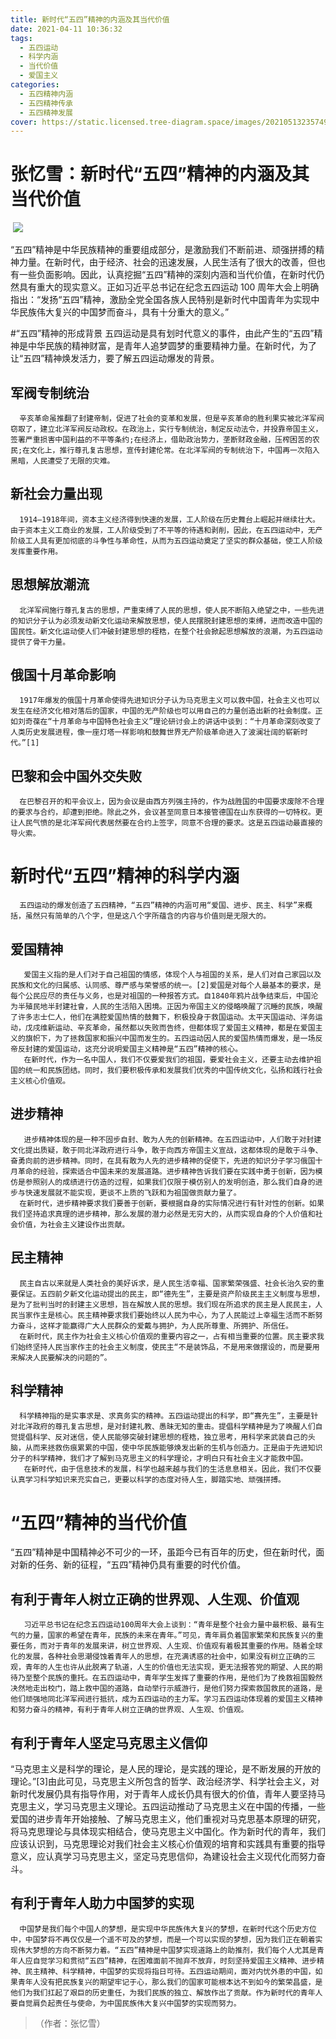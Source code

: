 ```yaml
---
title: 新时代“五四”精神的内涵及其当代价值
date: 2021-04-11 10:36:32
tags:
  - 五四运动
  - 科学内涵
  - 当代价值
  - 爱国主义
categories:
  - 五四精神内涵
  - 五四精神传承
  - 五四精神发展
cover: https://static.licensed.tree-diagram.space/images/20210513235749.jpg
---
```


# 张忆雪：新时代“五四”精神的内涵及其当代价值

​ ![](传承五四精神，争做时代先锋.jpg)

​ “五四”精神是中华民族精神的重要组成部分，是激励我们不断前进、顽强拼搏的精神力量。在新时代，由于经济、社会的迅速发展，人民生活有了很大的改善，但也有一些负面影响。因此，认真挖掘“五四”精神的深刻内涵和当代价值，在新时代仍然具有重大的现实意义。正如习近平总书记在纪念五四运动 100 周年大会上明确指出：“发扬“五四”精神，激励全党全国各族人民特别是新时代中国青年为实现中华民族伟大复兴的中国梦而奋斗，具有十分重大的意义。”

#“五四”精神的形成背景
五四运动是具有划时代意义的事件，由此产生的“五四”精神是中华民族的精神财富，是青年人追梦圆梦的重要精神力量。在新时代，为了让“五四”精神焕发活力，要了解五四运动爆发的背景。

## 军阀专制统治

      辛亥革命虽推翻了封建帝制，促进了社会的变革和发展，但是辛亥革命的胜利果实被北洋军阀窃取了，建立北洋军阀反动政权。在政治上，实行专制统治，制定反动法令，并投靠帝国主义，签署严重损害中国利益的不平等条约;在经济上，借助政治势力，垄断财政金融，压榨困苦的农民;在文化上，推行尊孔复古思想，宣传封建伦常。在北洋军阀的专制统治下，中国再一次陷入黑暗，人民遭受了无限的灾难。

## 新社会力量出现

      1914—1918年间，资本主义经济得到快速的发展，工人阶级在历史舞台上崛起并继续壮大。由于资本主义工商业的发展，工人阶级受到了不平等的待遇和剥削，因此，在五四运动中，无产阶级工人具有更加彻底的斗争性与革命性，从而为五四运动奠定了坚实的群众基础，使工人阶级发挥重要作用。

## 思想解放潮流

      北洋军阀施行尊孔复古的思想，严重束缚了人民的思想，使人民不断陷入绝望之中，一些先进的知识分子认为必须发动新文化运动来解放思想，使人民摆脱封建思想的束缚，进而改造中国的国民性。新文化运动使人们冲破封建思想的桎梏，在整个社会掀起思想解放的浪潮，为五四运动提供了骨干力量。

## 俄国十月革命影响

      1917年爆发的俄国十月革命使得先进知识分子认为马克思主义可以救中国，社会主义也可以发生在经济文化相对落后的国家，中国的无产阶级也可以用自己的力量创造出新的社会制度。正如刘奇葆在“十月革命与中国特色社会主义”理论研讨会上的讲话中谈到：“十月革命深刻改变了人类历史发展进程，像一座灯塔一样影响和鼓舞世界无产阶级革命进入了波澜壮阔的崭新时代。”[1]

## 巴黎和会中国外交失败

      在巴黎召开的和平会议上，因为会议是由西方列强主持的，作为战胜国的中国要求废除不合理的要求与合约，却遭到拒绝。除此之外，会议甚至同意日本接管德国在山东获得的一切特权。更让人民气愤的是北洋军阀代表居然要在合约上签字，同意不合理的要求。这是五四运动最直接的导火索。

# 新时代“五四”精神的科学内涵

      五四运动的爆发创造了五四精神，“五四”精神的内涵可用“爱国、进步、民主、科学”来概括，虽然只有简单的八个字，但是这八个字所蕴含的内容与价值则是无限大的。

## 爱国精神

       爱国主义指的是人们对于自己祖国的情感，体现个人与祖国的关系，是人们对自己家园以及民族和文化的归属感、认同感、尊严感与荣誉感的统一。[2]爱国是对每个人最基本的要求，是每个公民应尽的责任与义务，也是对祖国的一种报答方式。自1840年鸦片战争结束后，中国沦为半殖民地半封建社會，人民的生活陷入困境。正因为帝国主义的侵略唤醒了沉睡的民族，唤醒了许多志士仁人，他们在满腔爱国热情的鼓舞下，积极投身于救国运动。太平天国运动、洋务运动，戊戌维新运动、辛亥革命，虽然都以失败而告终，但都体现了爱国主义精神，都是在爱国主义的旗帜下，为了拯救国家和振兴中国而发生的。五四运动因人民的爱国热情而爆发，是一场反帝反封建的爱国运动，这充分说明爱国主义精神是“五四”精神的核心。
       在新时代，作为一名中国人，我们不仅要爱我们的祖国，要爱社会主义，还要主动去维护祖国的统一和民族团结。同时，我们要积极传承和发展我们优秀的中国传统文化，弘扬和践行社会主义核心价值观。

## 进步精神

       进步精神体现的是一种不固步自封、敢为人先的创新精神。在五四运动中，人们敢于对封建文化提出质疑，敢于同北洋政府进行斗争，敢于向西方帝国主义宣战，这都体现的是敢于斗争、奋勇向前的进步精神。同时，在具有敢为人先的进步精神的促使下，先进的知识分子学习俄国十月革命的经验，探索适合中国未来的发展道路。进步精神告诉我们要在实践中勇于创新，因为模仿是参照别人的成绩进行仿造的过程，如果我们仅限于模仿别人的发明创造，那么我们自身的进步与快速发展就不能实现，更谈不上质的飞跃和为祖国做贡献力量了。
      在新时代，进步精神要求我们要善于创新，要根据自身的实际情况进行有针对性的创新。如果我们坚持追求真理的进步精神，那么发展的潜力必然是无穷大的，从而实现自身的个人价值和社会价值，为社会主义建设作出贡献。

## 民主精神

      民主自古以来就是人类社会的美好诉求，是人民生活幸福、国家繁荣强盛、社会长治久安的重要保证。五四前夕新文化运动提出的民主，即“德先生”，主要是资产阶级民主主义制度与思想，是为了批判当时的封建主义思想，旨在解放人民的思想。我们现在所追求的民主是人民民主，人民当家作主是核心。民主精神要求我们要始终以人民为中心，为了人民能过上幸福生活而不断努力奋斗，这样才能赢得广大人民群众的爱戴与拥护，为人民所尊重、所拥护、所信任。
      在新时代，民主作为社会主义核心价值观的重要内容之一，占有相当重要的位置。民主要求我们始终坚持人民当家作主的社会主义制度，使民主“不是装饰品，不是用来做摆设的，而是要用来解决人民要解决的问题的”。

## 科学精神

      科学精神指的是实事求是、求真务实的精神。五四运动提出的科学，即“赛先生”，主要是针对北洋政府的尊孔复古思想，是对封建礼教、愚昧无知的重击。提倡科学精神是为了唤醒人们自觉提倡科学、反对迷信，使人民能够突破封建思想的桎梏，独立思考，用科学来武装自己的头脑，从而来拯救伤痕累累的中国，使中华民族能够焕发出新的生机与创造力。正是由于先进知识分子的科学精神，我们才了解到马克思主义的科学理论，才明白只有社会主义才能救中国。
       在新时代，由于信息技术的发展，科学也越来越与我们的生活息息相关。因此，我们不仅要认真学习科学知识来充实自己，更要以科学的态度对待人生，脚踏实地、顽强拼搏。

# “五四”精神的当代价值

“五四”精神是中国精神必不可少的一环，虽距今已有百年的历史，但在新时代，面对新的任务、新的征程，“五四”精神仍具有重要的时代价值。

## 有利于青年人树立正确的世界观、人生观、价值观

       习近平总书记在纪念五四运动100周年大会上谈到：“青年是整个社会力量中最积极、最有生气的力量，国家的希望在青年，民族的未来在青年。”可见，青年肩负着国家繁荣和民族复兴的重要任务，而对于青年的发展来讲，树立世界观、人生观、价值观有着极其重要的作用。随着全球化的发展，各种社会思潮侵蚀着青年人的思想，在充满诱惑的社会中，如果没有树立正确的三观，青年的人生也许从此脱离了轨道，人生的价值也无法实现，更无法报答党的期望、人民的期待乃至整个民族的重托。在五四运动中，青年学生发挥了重要的作用，是他们为了挽救祖国毅然决然地走出校门，踏上救中国的道路，自动举行示威游行，是他们努力探索救国救民的道路，是他们顽强地同北洋军阀进行抵抗，成为五四运动的主力军。学习五四运动体现着的爱国主义精神和努力奋斗的精神，有利于青年人树立正确的世界观、人生观、价值观。

## 有利于青年人坚定马克思主义信仰

“马克思主义是科学的理论，是人民的理论，是实践的理论，是不断发展的开放的理论。”[3]由此可见，马克思主义所包含的哲学、政治经济学、科学社会主义，对新时代发展仍具有指导作用，对于青年人成长仍具有很大的价值，青年人要坚持马克思主义，学习马克思主义理论。五四运动推动了马克思主义在中国的传播，一些爱国的进步青年开始接触、了解马克思主义，他们重视对马克思基本原理的研究，将马克思理论与具体现实相结合，使马克思主义中国化。作为新时代的青年，我们应该认识到，马克思理论对我们社会主义核心价值观的培育和实践具有重要的指导意义，应认真学习马克思主义，坚定马克思信仰，為建设社会主义现代化而努力奋斗。

## 有利于青年人助力中国梦的实现

      中国梦是我们每个中国人的梦想，是实现中华民族伟大复兴的梦想，在新时代这个历史方位中，中国梦将不再仅仅是一个遥不可及的梦想，而是一个可以实现的梦想，因为我们正在朝着实现伟大梦想的方向不断努力着。“五四”精神是中国梦实现道路上的助推剂，我们每个人尤其是青年人应自觉学习和贯彻“五四”精神，在困难面前不抛弃不放弃，时刻坚持爱国主义精神、进步精神、民主精神、科学精神，中国梦的实现将指日可待。五四运动期间，面对内忧外患的中国，如果青年人没有把民族复兴的期望牢记于心，那么我们的国家可能根本达不到如今的繁荣昌盛，是他们为我们扛起了艰巨的历史重任，为我们民族的独立、解放作出了贡献。作为新时代的青年人要自觉肩负起责任与使命，为中国民族伟大复兴中国梦的实现而努力。

> （作者：张忆雪）
